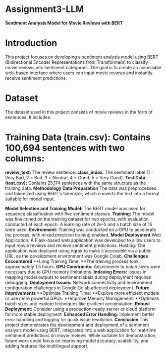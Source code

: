 # Assignment3-LLM

**Sentiment Analysis Model for Movie Reviews with BERT**
# Introduction
This project focuses on developing a sentiment analysis model using BERT (Bidirectional Encoder Representations from Transformers) to classify movie reviews into sentiment categories. The goal is to create an accessible web-based interface where users can input movie reviews and instantly receive sentiment predictions.

# Dataset
The dataset used in this project consists of movie reviews in the form of sentences. It includes:

# Training Data (train.csv): Contains 100,694 sentences with two columns:
**review_text:** The review sentence.
**class_index:** The sentiment label (1 = Very Bad, 2 = Bad, 3 = Neutral, 4 = Good, 5 = Very Good).
**Test Data (test.csv):** Contains 25,174 sentences with the same structure as the training data.
**Methodology**
**Data Preparation**
The data was preprocessed and tokenized using BERT's tokenizer, which converts the text into a format suitable for model input.

**Model Selection and Training**
**Model:** The BERT model was used for sequence classification with five sentiment classes.
**Training:** The model was fine-tuned on the training dataset for two epochs, with evaluation conducted at each epoch. A learning rate of 2e-5 and a batch size of 16 were used.
**Environment:** Training was conducted on a GPU to accelerate the process, with mixed precision training enabled.
**Model Deployment**
Web Application: A Flask-based web application was developed to allow users to input movie reviews and receive sentiment predictions.
Hosting: The application was deployed using ngrok to make it accessible via a public URL, as the development environment was Google Colab.
**Challenges Encountered**
**Long Training Time: **The training process took approximately 1.5 hours.
**GPU Constraints:** Adjustments to batch sizes were necessary due to GPU memory limitations.
**Indexing Errors:** Issues in mapping model outputs to sentiment labels during deployment required debugging.
**Deployment Issues:** Network connectivity and environment configuration challenges in Google Colab affected deployment.
**Future Improvements**
**Optimize Training Time: **Explore more efficient models or use more powerful GPUs.
**Improve Memory Management: **Optimize batch sizes and explore techniques like gradient accumulation.
**Robust Deployment:** Consider using a production-ready server or cloud platform for more stable deployment.
**Enhanced Error Handling:** Implement better error handling and logging for quick issue resolution.
**Conclusion**
This project demonstrates the development and deployment of a sentiment analysis model using BERT, integrated into a web application for real-time sentiment predictions on movie reviews. While suitable for demonstration, future work could focus on improving model accuracy, scalability, and adding features like multilingual support.
